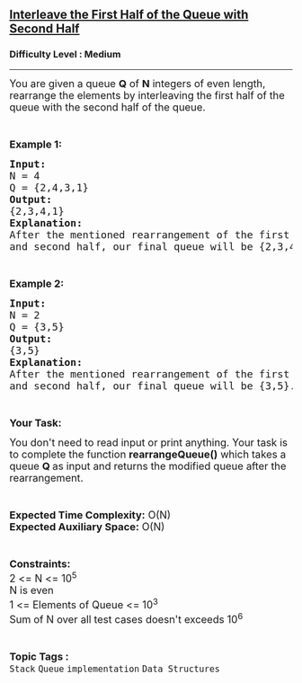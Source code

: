 <h2><a href="https://www.geeksforgeeks.org/problems/interleave-the-first-half-of-the-queue-with-second-half/1?itm_source=geeksforgeeks&itm_medium=article&itm_campaign=bottom_sticky_on_article">Interleave the First Half of the Queue with Second Half</a></h2><h3>Difficulty Level : Medium</h3><hr><div class="problems_problem_content__Xm_eO"><p><span style="font-size: 18px;">You are given a queue <strong>Q</strong> of <strong>N</strong> integers of even length, rearrange the elements by interleaving the first half of the queue with the second half of the queue.</span></p>
<p>&nbsp;</p>
<p><strong><span style="font-size: 18px;">Example 1:</span></strong></p>
<pre><span style="font-size: 18px;"><strong>Input:</strong></span><span style="font-size: 18px;">
N = 4
Q = {2,4,3,1}<strong>
Output:
</strong>{2,3,4,1}<strong>
Explanation:
</strong>After the mentioned rearrangement of the first half
and second half, our final queue will be {2,3,4,1}.</span></pre>
<p>&nbsp;</p>
<p><strong><span style="font-size: 18px;">Example 2:</span></strong></p>
<pre><span style="font-size: 18px;"><strong>Input:
</strong>N = 2
Q = {3,5}<strong>
Output:
</strong>{3,5}<strong>
Explanation:
</strong>After the mentioned rearrangement of the first half
and second half, our final queue will be {3,5}.</span></pre>
<p>&nbsp;</p>
<p><span style="font-size: 18px;"><strong>Your Task:</strong></span></p>
<p><span style="font-size: 18px;">You don't need to read input or print anything. Your task is to complete the function <strong>rearrangeQueue()</strong>&nbsp;which takes a queue&nbsp;<strong>Q&nbsp;</strong>as input&nbsp;and returns the modified queue after the rearrangement.</span></p>
<p>&nbsp;</p>
<p><span style="font-size: 18px;"><strong>Expected Time Complexity:</strong>&nbsp;O(N)<br><strong>Expected Auxiliary Space:</strong>&nbsp;O(N)</span></p>
<p>&nbsp;</p>
<p><span style="font-size: 18px;"><strong>Constraints:</strong><br>2 &lt;= N &lt;= 10<sup>5</sup><br>N is even<br>1 &lt;= Elements of Queue&nbsp;&lt;= 10<sup>3</sup><br>Sum of N over all test cases doesn't exceeds 10<sup>6</sup></span></p></div><br><p><span style=font-size:18px><strong>Topic Tags : </strong><br><code>Stack</code>&nbsp;<code>Queue</code>&nbsp;<code>implementation</code>&nbsp;<code>Data Structures</code>&nbsp;